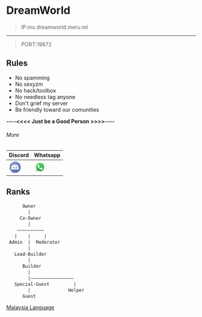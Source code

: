 # DreamWorld

>IP:ms.dreamworld.meru.ml
--------------
>PORT:19872

## Rules

- No spamming
- No sexyzm
- No hack/toolbox
- No needless tag anyone
- Don't grief my server
- Be friendly toward our comunities

**----<<<< Just be a Good Person >>>>----**

###### More

Discord|Whatsapp
------|-----
[![Discord](https://github.com/JPoisonLegacy/hub-settings/blob/master/images/discord.jpg)](https://discord.gg/ReG8Z57)|[![Whatsapp](https://github.com/JPoisonLegacy/hub-settings/blob/master/images/whatsapp.jpg)](https://chat.whatsapp.com/FRl5TP4rYrI9F7ihhUzmYF)


## Ranks

          Owner
            |
         Co-Owner
            |
        ——————————
       |    |     |
     Admin  |  Moderator
            |
       Lead-Builder
            |
          Builder
            |
            |————————————————
       Special-Guest         |
            |              Helper
          Guest


[Malaysia Language](https://github.com/JPoisonLegacy/DreamWorld-Malaysia/tree/master)
